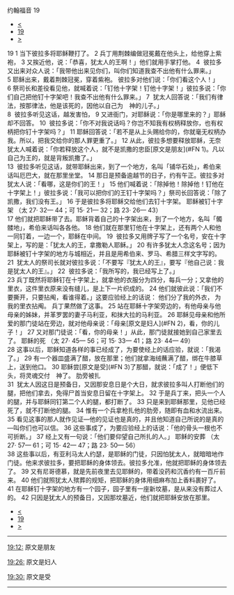 ﻿





 约翰福音 19




* [<](bible/JHN18.md)
* [19](bible/JHN.md)
* [>](bible/JHN20.md)



 
19 
1 当下彼拉多将耶稣鞭打了。 
2 兵丁用荆棘编做冠冕戴在他头上，给他穿上紫袍， 
3 又挨近他，说：「恭喜，犹太人的王啊！」他们就用手掌打他。 
4  彼拉多又出来对众人说：「我带他出来见你们，叫你们知道我查不出他有什么罪来。」 
5 耶稣出来，戴着荆棘冠冕，穿着紫袍。 彼拉多对他们说：「你们看这个人！」 
6 祭司长和差役看见他，就喊着说：「钉他十字架！钉他十字架！」彼拉多说：「你们自己把他钉十字架吧！我查不出他有什么罪来。」 
7  犹太人回答说：「我们有律法，按那律法，他是该死的，因他以自己为　神的儿子。」  
8  彼拉多听见这话，越发害怕， 
9 又进衙门，对耶稣说：「你是哪里来的？」耶稣却不回答。 
10  彼拉多说：「你不对我说话吗？你岂不知我有权柄释放你，也有权柄把你钉十字架吗？」 
11 耶稣回答说：「若不是从上头赐给你的，你就毫无权柄办我。所以，把我交给你的那人罪更重了。」 
12 从此，彼拉多想要释放耶稣，无奈犹太人喊着说：「你若释放这个人，就不是凯撒的忠臣[原文是朋友](#FN
1)。凡以自己为王的，就是背叛凯撒了。」  
13  彼拉多听见这话，就带耶稣出来，到了一个地方，名叫「铺华石处」，希伯来话叫厄巴大，就在那里坐堂。 
14 那日是预备逾越节的日子，约有午正。彼拉多对犹太人说：「看哪，这是你们的王！」 
15 他们喊着说：「除掉他！除掉他！钉他在十字架上！」彼拉多说：「我可以把你们的王钉十字架吗？」祭司长回答说：「除了凯撒，我们没有王。」 
16 于是彼拉多将耶稣交给他们去钉十字架。 耶稣被钉十字架 （太
27·
32—
44；可
15·
21—
32；路
23·
26—
43）  
17 他们就把耶稣带了去。耶稣背着自己的十字架出来，到了一个地方，名叫「髑髅地」，希伯来话叫各各他。 
18 他们就在那里钉他在十字架上，还有两个人和他一同钉着，一边一个，耶稣在中间。 
19  彼拉多又用牌子写了一个名号，安在十字架上，写的是：「犹太人的王，拿撒勒人耶稣。」 
20 有许多犹太人念这名号；因为耶稣被钉十字架的地方与城相近，并且是用希伯来、罗马、希腊三样文字写的。 
21  犹太人的祭司长就对彼拉多说：「不要写『犹太人的王』，要写『他自己说：我是犹太人的王』。」 
22  彼拉多说：「我所写的，我已经写上了。」  
23 兵丁既然将耶稣钉在十字架上，就拿他的衣服分为四分，每兵一分；又拿他的里衣，这件里衣原来没有缝儿，是上下一片织成的。 
24 他们就彼此说：「我们不要撕开，只要拈阄，看谁得着。」这要应验经上的话说： 他们分了我的外衣， 为我的里衣拈阄。 兵丁果然做了这事。 
25 站在耶稣十字架旁边的，有他母亲与他母亲的姊妹，并革罗罢的妻子马利亚，和抹大拉的马利亚。 
26 耶稣见母亲和他所爱的那门徒站在旁边，就对他母亲说：「母亲[原文是妇人](#FN
2)，看，你的儿子！」 
27 又对那门徒说：「看，你的母亲！」从此，那门徒就接她到自己家里去了。 耶稣的死 （太
27·
45—
56；可
15·
33—
41；路
23·
44—
49）  
28 这事以后，耶稣知道各样的事已经成了，为要使经上的话应验，就说：「我渴了。」 
29 有一个器皿盛满了醋，放在那里；他们就拿海绒蘸满了醋，绑在牛膝草上，送到他口。 
30 耶稣尝[原文是受](#FN
3)了那醋，就说：「成了！」便低下头，将灵魂交付　神了。 肋旁被扎  
31  犹太人因这日是预备日，又因那安息日是个大日，就求彼拉多叫人打断他们的腿，把他们拿去，免得尸首当安息日留在十字架上。 
32 于是兵丁来，把头一个人的腿，并与耶稣同钉第二个人的腿，都打断了。 
33 只是来到耶稣那里，见他已经死了，就不打断他的腿。 
34 惟有一个兵拿枪扎他的肋旁，随即有血和水流出来。 
35 看见这事的那人就作见证—他的见证也是真的，并且他知道自己所说的是真的—叫你们也可以信。 
36 这些事成了，为要应验经上的话说：「他的骨头一根也不可折断。」 
37 经上又有一句说：「他们要仰望自己所扎的人。」 耶稣的安葬 （太
27·
57—
61；可
15·
42—
47；路
23·
50—
56）  
38 这些事以后，有亚利马太人约瑟，是耶稣的门徒，只因怕犹太人，就暗暗地作门徒。他来求彼拉多，要把耶稣的身体领去。彼拉多允准，他就把耶稣的身体领去了。 
39 又有尼哥德慕，就是先前夜里去见耶稣的，带着没药和沉香约有一百斤前来。 
40 他们就照犹太人殡葬的规矩，把耶稣的身体用细麻布加上香料裹好了。 
41 在耶稣钉十字架的地方有一个园子，园子里有一座新坟墓，是从来没有葬过人的。 
42 只因是犹太人的预备日，又因那坟墓近，他们就把耶稣安放在那里。 
* [<](bible/JHN18.md)
* [19](bible/JHN.md)
* [>](bible/JHN20.md)





---


[19:12:](#V12)
原文是朋友


[19:26:](#V26)
原文是妇人


[19:30:](#V30)
原文是受




---









